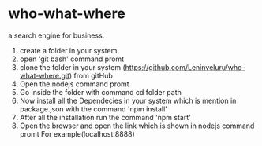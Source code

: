# who-what-where
a search engine for business.

1. create a folder in your system.
2. open 'git bash' command promt
3. clone the folder in your system (https://github.com/Leninveluru/who-what-where.git) from gitHub
4. Open the nodejs command promt
5. Go inside the folder with command cd folder path
6. Now install all the Dependecies in your system which is mention in package.json with the command 'npm install'
7. After all the installation run the command 'npm start'
8. Open the browser and open the link which is shown in nodejs command promt
   For example(localhost:8888)
